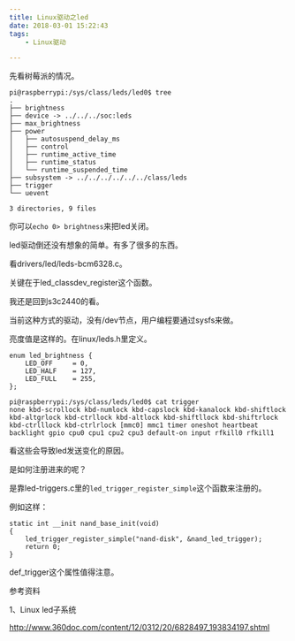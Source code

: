 ```yaml
---
title: Linux驱动之led
date: 2018-03-01 15:22:43
tags:
	- Linux驱动

---
```




先看树莓派的情况。

```
pi@raspberrypi:/sys/class/leds/led0$ tree
.
├── brightness
├── device -> ../../../soc:leds
├── max_brightness
├── power
│   ├── autosuspend_delay_ms
│   ├── control
│   ├── runtime_active_time
│   ├── runtime_status
│   └── runtime_suspended_time
├── subsystem -> ../../../../../../class/leds
├── trigger
└── uevent

3 directories, 9 files
```

你可以`echo 0> brightness`来把led关闭。

led驱动倒还没有想象的简单。有多了很多的东西。

看drivers/led/leds-bcm6328.c。



关键在于led_classdev_register这个函数。

我还是回到s3c2440的看。

当前这种方式的驱动，没有/dev节点，用户编程要通过sysfs来做。



亮度值是这样的。在linux/leds.h里定义。

```
enum led_brightness {
	LED_OFF		= 0,
	LED_HALF	= 127,
	LED_FULL	= 255,
};
```



```
pi@raspberrypi:/sys/class/leds/led0$ cat trigger 
none kbd-scrollock kbd-numlock kbd-capslock kbd-kanalock kbd-shiftlock kbd-altgrlock kbd-ctrllock kbd-altlock kbd-shiftllock kbd-shiftrlock kbd-ctrlllock kbd-ctrlrlock [mmc0] mmc1 timer oneshot heartbeat backlight gpio cpu0 cpu1 cpu2 cpu3 default-on input rfkill0 rfkill1 
```

看这些会导致led发送变化的原因。

是如何注册进来的呢？

是靠led-triggers.c里的`led_trigger_register_simple`这个函数来注册的。

例如这样：

```
static int __init nand_base_init(void)
{
	led_trigger_register_simple("nand-disk", &nand_led_trigger);
	return 0;
}
```

def_trigger这个属性值得注意。



参考资料

1、Linux led子系统

http://www.360doc.com/content/12/0312/20/6828497_193834197.shtml